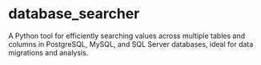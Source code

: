 # database_searcher
A Python tool for efficiently searching values across multiple tables and columns in PostgreSQL, MySQL, and SQL Server databases, ideal for data migrations and analysis.
